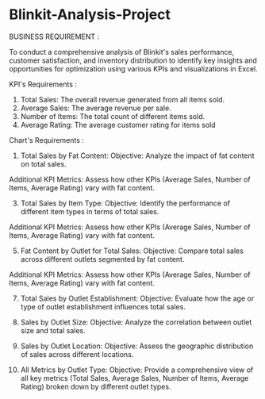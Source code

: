 # Blinkit-Analysis-Project

BUSINESS REQUIREMENT : 

To conduct a comprehensive analysis of Blinkit's sales performance, customer satisfaction, and inventory distribution to identify key insights and opportunities for optimization using various KPIs and visualizations in Excel.

KPI's Requirements : 

1. Total Sales: The overall revenue generated from all items sold.
2. Average Sales: The average revenue per sale.
3. Number of Items: The total count of different items sold.
4. Average Rating: The average customer rating for items sold


Chart's Requirements : 

1. Total Sales by Fat Content:
Objective: Analyze the impact of fat content on total sales.

Additional KPI Metrics: Assess how other KPIs (Average Sales, Number of Items, Average Rating) vary with fat content.

3. Total Sales by Item Type:
Objective: Identify the performance of different item types in terms of total sales.

Additional KPI Metrics: Assess how other KPIs (Average Sales, Number of Items, Average Rating) vary with fat content.

5. Fat Content by Outlet for Total Sales:
Objective: Compare total sales across different outlets segmented by fat content.

Additional KPI Metrics: Assess how other KPIs (Average Sales, Number of Items, Average Rating) vary with fat content.

7. Total Sales by Outlet Establishment:
Objective: Evaluate how the age or type of outlet establishment influences total sales.

8. Sales by Outlet Size:
Objective: Analyze the correlation between outlet size and total sales.

9. Sales by Outlet Location:
Objective: Assess the geographic distribution of sales across different locations.

10. All Metrics by Outlet Type:
Objective: Provide a comprehensive view of all key metrics (Total Sales, Average Sales, Number of Items, Average Rating) broken down by different outlet types.

